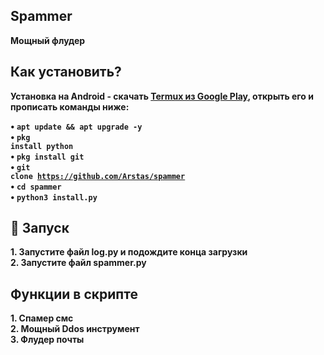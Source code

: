 ## Spammer
<b>Мощный флудер<br>

## Как установить?
<b1>Установка на Android</b1> - скачать <a href="https://play.google.com/store/apps/details?id=com.termux&hl=ru">Termux из Google Play</a>, открыть его и прописать команды ниже:<br>

• <code>apt update && apt upgrade -y</code><br>
• <code>pkg install python</code><br>
• <code>pkg install git</code><br>
• <code>git clone https://github.com/Arstas/spammer</code><br>
• <code>cd spammer</code><br>
• <code>python3 install.py</code><br>

## 🚩 Запуск
<b>1. Запустите файл log.py и подождите конца загрузки<br>
<b>2. Запустите файл spammer.py<br>

## Функции в скрипте
<b>1. Спамер смс<br>
<b>2. Мощный Ddos инструмент<br>
<b>3. Флудер почты<br>
